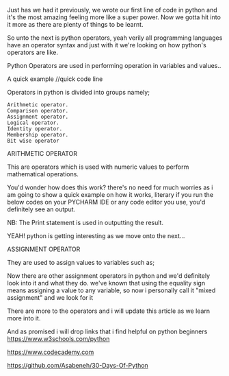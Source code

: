 Just has we had it previously, we wrote our first line of code in python and it's the most amazing feeling more like a super power. Now we gotta hit into it more as there are plenty of things to be learnt.

So unto the next is python operators, yeah verily all programming languages have an operator syntax and just with it we're looking on how python's operators are like.

Python Operators are used in performing operation in variables and values..

A quick example
//quick code line


Operators in python is divided into groups namely;

    Arithmetic operator.
    Comparison operator.
    Assignment operator.
    Logical operator.
    Identity operator.
    Membership operator.
    Bit wise operator

ARITHMETIC OPERATOR

This are operators which is used with numeric values to perform mathematical operations.


You'd wonder how does this work? there's no need for much worries as i am going to show a quick example on how it works, literary if you run the below codes on your PYCHARM IDE or any code editor you use, you'd definitely see an output.


NB: The Print statement is used in outputting the result.

YEAH! python is getting interesting as we move onto the next...

ASSIGNMENT OPERATOR

They are used to assign values to variables such as;


Now there are other assignment operators in python and we'd definitely look into it and what they do. we've known that using the equality sign means assigning a value to any variable, so now i personally call it "mixed assignment" and we look for it


There are more to the operators and i will update this article as we learn more into it.

And as promised i will drop links that i find helpful on python beginners https://www.w3schools.com/python

https://www.codecademy.com

https://github.com/Asabeneh/30-Days-Of-Python 